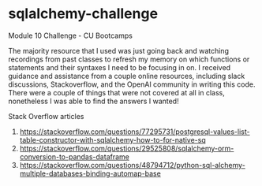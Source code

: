 # sqlalchemy-challenge
Module 10 Challenge - CU Bootcamps

The majority resource that I used was just going back and watching recordings from past classes to refresh my memory on which functions or statements and their syntaxes I need to be focusing in on. I received guidance and assistance from a couple online resources, including slack discussions, Stackoverflow, and the OpenAI community in writing this code. There were a couple of things that were not covered at all in class, nonetheless I was able to find the answers I wanted!

Stack Overflow articles
1. https://stackoverflow.com/questions/77295731/postgresql-values-list-table-constructor-with-sqlalchemy-how-to-for-native-sq
2. https://stackoverflow.com/questions/29525808/sqlalchemy-orm-conversion-to-pandas-dataframe
3. https://stackoverflow.com/questions/48794712/python-sql-alchemy-multiple-databases-binding-automap-base